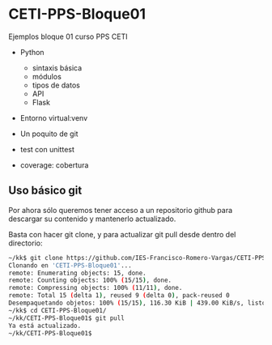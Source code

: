 # CETI-PPS-Bloque01
Ejemplos bloque 01 curso PPS CETI

- Python
  - sintaxis básica
  - módulos
  - tipos de datos
  - API
  - Flask

- Entorno virtual:venv
- Un poquito de git
- test con unittest
- coverage: cobertura

## Uso básico git

Por ahora sólo queremos tener acceso a un repositorio github para descargar su contenido y mantenerlo actualizado.

Basta con hacer git clone, y para actualizar git pull desde dentro del directorio:

```bash
~/kk$ git clone https://github.com/IES-Francisco-Romero-Vargas/CETI-PPS-Bloque01.git
Clonando en 'CETI-PPS-Bloque01'...
remote: Enumerating objects: 15, done.
remote: Counting objects: 100% (15/15), done.
remote: Compressing objects: 100% (11/11), done.
remote: Total 15 (delta 1), reused 9 (delta 0), pack-reused 0
Desempaquetando objetos: 100% (15/15), 116.30 KiB | 439.00 KiB/s, listo.
~/kk$ cd CETI-PPS-Bloque01/
~/kk/CETI-PPS-Bloque01$ git pull
Ya está actualizado.
~/kk/CETI-PPS-Bloque01$
```

